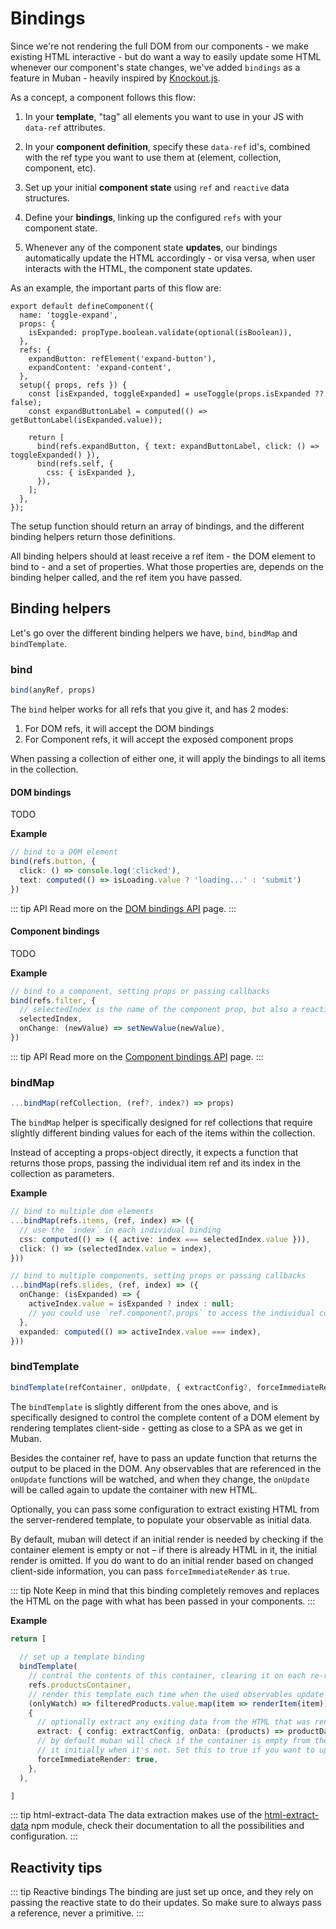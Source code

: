 # Bindings

Since we're not rendering the full DOM from our components - we make existing HTML interactive - but
do want a way to easily update some HTML whenever our component's state changes, we've added
`bindings` as a feature in Muban - heavily inspired by [Knockout.js](https://knockoutjs.com/documentation/).

As a concept, a component follows this flow:

1. In your **template**, "tag" all elements you want to use in your JS with `data-ref` attributes.

2. In your **component definition**, specify these `data-ref` id's, combined with the ref type you
 want to use them at (element, collection, component, etc).
3. Set up your initial **component state** using `ref` and `reactive` data structures.
4. Define your **bindings**, linking up the configured `refs` with your component state.
5. Whenever any of the component state **updates**, our bindings automatically update the HTML
 accordingly - or visa versa, when user interacts with the HTML, the component state updates. 

As an example, the important parts of this flow are:

```ts{7-8,11-12,15-18}
export default defineComponent({
  name: 'toggle-expand',
  props: {
    isExpanded: propType.boolean.validate(optional(isBoolean)),
  },
  refs: {
    expandButton: refElement('expand-button'),
    expandContent: 'expand-content',
  },
  setup({ props, refs }) {
    const [isExpanded, toggleExpanded] = useToggle(props.isExpanded ?? false);
    const expandButtonLabel = computed(() => getButtonLabel(isExpanded.value));

    return [
      bind(refs.expandButton, { text: expandButtonLabel, click: () => toggleExpanded() }),
      bind(refs.self, {
        css: { isExpanded },
      }),
    ];
  },
});
```

The setup function should return an array of bindings, and the different binding helpers return
those definitions.

All binding helpers should at least receive a ref item - the DOM element to bind to - and a set
of properties. What those properties are, depends on the binding helper called, and the ref item
you have passed.

## Binding helpers

Let's go over the different binding helpers we have, `bind`, `bindMap` and `bindTemplate`.

### bind

```ts
bind(anyRef, props)
```

The `bind` helper works for all refs that you give it, and has 2 modes:
1. For DOM refs, it will accept the DOM bindings
2. For Component refs, it will accept the exposed component props

When passing a collection of either one, it will apply the bindings to all items in the collection.


#### DOM bindings

TODO

**Example**

```ts
// bind to a DOM element
bind(refs.button, {
  click: () => console.log('clicked'),
  text: computed(() => isLoading.value ? 'loading...' : 'submit')
})
```

::: tip API
Read more on the [DOM bindings API](../api/bindings.html#dom-bindings) page.
:::

#### Component bindings

TODO 

**Example**

```ts
// bind to a component, setting props or passing callbacks
bind(refs.filter, {
  // selectedIndex is the name of the component prop, but also a reactive `ref`
  selectedIndex,
  onChange: (newValue) => setNewValue(newValue),
})
```

::: tip API
Read more on the [Component bindings API](../api/bindings.html#component-bindings) page.
:::

### bindMap

```ts
...bindMap(refCollection, (ref?, index?) => props)
```

The `bindMap` helper is specifically designed for ref collections that require slightly
different binding values for each of the items within the collection.

Instead of accepting a props-object directly, it expects a function that returns those props,
passing the individual item ref and its index in the collection as parameters.

**Example**

```ts
// bind to multiple dom elements
...bindMap(refs.items, (ref, index) => ({
  // use the `index` in each individual binding
  css: computed(() => ({ active: index === selectedIndex.value })),
  click: () => (selectedIndex.value = index),
}))

// bind to multiple components, setting props or passing callbacks
...bindMap(refs.slides, (ref, index) => ({
  onChange: (isExpanded) => {
    activeIndex.value = isExpanded ? index : null;
    // you could use `ref.component?.props` to access the individual component's props
  },
  expanded: computed(() => activeIndex.value === index),
}))
```

### bindTemplate

```ts
bindTemplate(refContainer, onUpdate, { extractConfig?, forceImmediateRender? })
```

The `bindTemplate` is slightly different from the ones above, and is specifically designed to
control the complete content of a DOM element by rendering templates client-side - getting as close
to a SPA as we get in Muban.

Besides the container ref, have to pass an update function that returns the output to be placed 
in the DOM. Any observables that are referenced in the `onUpdate` functions will be watched, and 
when they change, the `onUpdate` will be called again to update the container with new HTML.

Optionally, you can pass some configuration to extract existing HTML from the server-rendered
template, to populate your observable as initial data.

By default, muban will detect if an initial render is needed by checking if the container 
element is empty or not – if there is already HTML in it, the initial render is omitted.
If you do want to do an initial render based on changed client-side information, you can pass
`forceImmediateRender` as `true`.

::: tip Note
Keep in mind that this binding completely removes and replaces the HTML on the page with what has
been passed in your components.
:::

**Example**

```ts
return [
  
  // set up a template binding
  bindTemplate(
    // control the contents of this container, clearing it on each re-render
    refs.productsContainer,
    // render this template each time when the used observables update
    (onlyWatch) => filteredProducts.value.map(item => renderItem(item)),
    {
      // optionally extract any exiting data from the HTML that was rendered on the server
      extract: { config: extractConfig, onData: (products) => productData.push(...products) },
      // by default muban will check if the container is empty from the server, and ignore updating
      // it initially when it's not. Set this to true if you want to update the initial HTML anyway.
      forceImmediateRender: true,
    },
  ),

]
```

::: tip html-extract-data
The data extraction makes use of the [html-extract-data](https://www.npmjs.com/package/html-extract-data)
npm module, check their documentation to all the possibilities and configuration.
:::

## Reactivity tips

::: tip Reactive bindings
The binding are just set up once, and they rely on passing the reactive state to do their updates.
So make sure to always pass a reference, never a primitive.
:::
